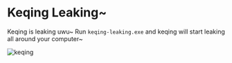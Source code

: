 # Keqing Leaking~

Keqing is leaking uwu~ Run `keqing-leaking.exe` and keqing will start leaking all around your computer~

![keqing](https://github.com/Mewtwo2387/basement/blob/main/keqing-leaking/keqing.jpg?raw=true)